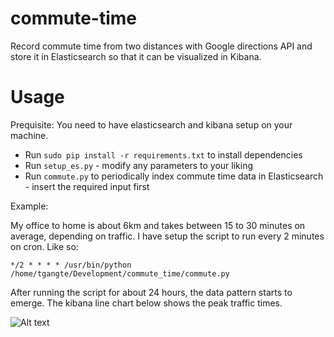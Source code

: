 # commute-time
Record commute time from two distances with Google directions API and store it in Elasticsearch so that it can be visualized in Kibana. 

# Usage
Prequisite: You need to have elasticsearch and kibana setup on your machine.

* Run `sudo pip install -r requirements.txt` to install dependencies
* Run `setup_es.py` - modify any parameters to your liking
* Run `commute.py` to periodically index commute time data in Elasticsearch - insert the required input first


Example:

My office to home is about 6km and takes between 15 to 30 minutes on average, depending on traffic. I have setup the script to run every 2 minutes on cron.
Like so:

 ```*/2 * * * * /usr/bin/python  /home/tgangte/Development/commute_time/commute.py```

After running the script for about 24 hours, the data pattern starts to emerge. The kibana line chart below shows the peak traffic times.

![Alt text](/screenshots/screen1.png?raw=true "Commute time graph on kibana")

